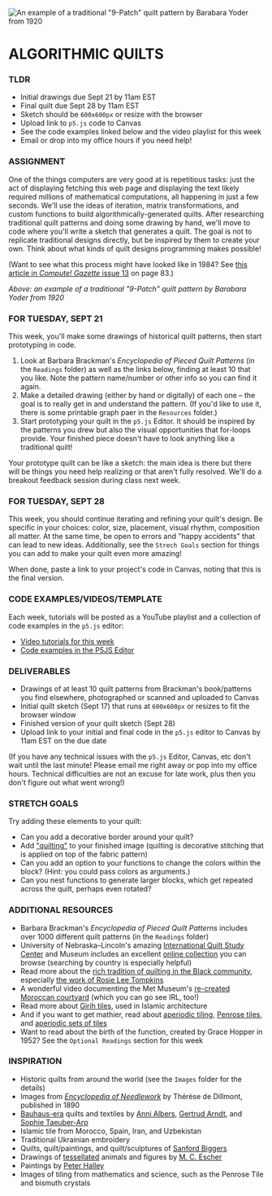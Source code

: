 ![An example of a traditional "9-Patch" quilt pattern by Barabara Yoder from 1920](https://raw.githubusercontent.com/jeffThompson/CreativeProgramming1/master/Week02_IterationAndLoops/Images/Quilts/BarbaraYoder_NinePatch_1920-detail.jpg)

# ALGORITHMIC QUILTS

### TLDR  
* Initial drawings due Sept 21 by 11am EST  
* Final quilt due Sept 28 by 11am EST  
* Sketch should be `600x600px` or resize with the browser  
* Upload link to `p5.js` code to Canvas  
* See the code examples linked below and the video playlist for this week  
* Email or drop into my office hours if you need help!  


### ASSIGNMENT  
One of the things computers are very good at is repetitious tasks: just the act of displaying fetching this web page and displaying the text likely required millions of mathematical computations, all happening in just a few seconds. We'll use the ideas of iteration, matrix transformations, and custom functions to build algorithmically-generated quilts. After researching traditional quilt patterns and doing some drawing by hand, we'll move to code where you'll write a sketch that generates a quilt. The goal is not to replicate traditional designs directly, but be inspired by them to create your own. Think about what kinds of quilt designs programming makes possible!

(Want to see what this process might have looked like in 1984? See [this article in *Compute! Gazette* issue 13](https://archive.org/stream/1984-07-computegazette/Compute_Gazette_Issue_13_1984_Jul#page/n85/mode/2up) on page 83.)

*Above: an example of a traditional "9-Patch" quilt pattern by Barabara Yoder from 1920*


### FOR TUESDAY, SEPT 21  
This week, you'll make some drawings of historical quilt patterns, then start prototyping in code.

1. Look at Barbara Brackman's *Encyclopedia of Pieced Quilt Patterns* (in the `Readings` folder) as well as the links below, finding at least 10 that you like. Note the pattern name/number or other info so you can find it again.  
2. Make a detailed drawing (either by hand or digitally) of each one – the goal is to really get in and understand the pattern. (If you'd like to use it, there is some printable graph paer in the `Resources` folder.)
3. Start prototyping your quilt in the `p5.js` Editor. It should be inspired by the patterns you drew but also the visual opportunities that for-loops provide. Your finished piece doesn't have to look anything like a traditional quilt!  

Your prototype quilt can be like a sketch: the main idea is there but there will be things you need help realizing or that aren't fully resolved. We'll do a breakout feedback session during class next week.


### FOR TUESDAY, SEPT 28  
This week, you should continue iterating and refining your quilt's design. Be specific in your choices: color, size, placement, visual rhythm, composition all matter. At the same time, be open to errors and "happy accidents" that can lead to new ideas. Additionally, see the `Strech Goals` section for things you can add to make your quilt even more amazing!

When done, paste a link to your project's code in Canvas, noting that this is the final version.


### CODE EXAMPLES/VIDEOS/TEMPLATE  
Each week, tutorials will be posted as a YouTube playlist and a collection of code examples in the `p5.js` editor:

* [Video tutorials for this week](https://www.youtube.com/playlist?list=PLsGCUnpinsDmS_p4z6oSGWvHQ__Nmd-g6)  
* [Code examples in the P5JS Editor](https://editor.p5js.org/jeffThompson/collections/k7E124gxp)  


### DELIVERABLES  
* Drawings of at least 10 quilt patterns from Brackman's book/patterns you find elsewhere, photographed or scanned and uploaded to Canvas  
* Initial quilt sketch (Sept 17) that runs at `600x600px` or resizes to fit the browser window  
* Finished version of your quilt sketch (Sept 28)  
* Upload link to your initial and final code in the `p5.js` editor to Canvas by 11am EST on the due date  

(If you have any technical issues with the `p5.js` Editor, Canvas, etc don't wait until the last minute! Please email me right away or pop into my office hours. Technical difficulties are not an excuse for late work, plus then you don't figure out what went wrong!)


### STRETCH GOALS  
Try adding these elements to your quilt:

* Can you add a decorative border around your quilt?  
* Add ["quilting"](https://en.wikipedia.org/wiki/Quilting) to your finished image (quilting is decorative stitching that is applied on top of the fabric pattern)  
* Can you add an option to your functions to change the colors within the block? (Hint: you could pass colors as arguments.)  
* Can you nest functions to generate larger blocks, which get repeated across the quilt, perhaps even rotated?  


### ADDITIONAL RESOURCES  
* Barbara Brackman's *Encyclopedia of Pieced Quilt Patterns* includes over 1000 different quilt patterns (in the `Readings` folder)  
* University of Nebraska–Lincoln's amazing [International Quilt Study Center](http://www.quiltstudy.org) and Museum includes an excellent [online collection](http://www.quiltstudy.org/collections/search.html) you can browse (searching by country is especially helpful)  
* Read more about the [rich tradition of quilting in the Black community](https://datebook.sfchronicle.com/art-exhibits/uc-berkeley-art-museum-inherits-grand-trove-of-nearly-3000-african-american-quilts), especially [the work of Rosie Lee Tompkins](https://www.nytimes.com/interactive/2020/06/26/arts/design/rosie-lee-tompkins-quilts.html)  
* A wonderful video documenting the Met Museum's [re-created Moroccan courtyard](https://www.youtube.com/watch?v=Og6cTlwBTrk) (which you can go see IRL, too!)  
* Read more about [Girih tiles](https://en.wikipedia.org/wiki/Girih_tiles), used in Islamic architecture  
* And if you want to get mathier, read about [aperiodic tiling](https://en.wikipedia.org/wiki/Aperiodic_tiling), [Penrose tiles](https://en.wikipedia.org/wiki/Penrose_tiling), and [aperiodic sets of tiles](https://en.wikipedia.org/wiki/List_of_aperiodic_sets_of_tiles)  
* Want to read about the birth of the function, created by Grace Hopper in 1952? See the `Optional Readings` section for this week  


### INSPIRATION  
* Historic quilts from around the world (see the `Images` folder for the details)  
* Images from [*Encyclopedia of Needlework*](https://archive.org/details/encyclopediaofne00dill) by Thérèse de Dillmont, published in 1890  
* [Bauhaus-era](https://en.wikipedia.org/wiki/Bauhaus) quilts and textiles by [Anni Albers](https://en.wikipedia.org/wiki/Anni_Albers), [Gertrud Arndt](https://en.wikipedia.org/wiki/Gertrud_Arndt), and [Sophie Taeuber-Arp](https://en.wikipedia.org/wiki/Sophie_Taeuber-Arp)  
* Islamic tile from Morocco, Spain, Iran, and Uzbekistan  
* Traditional Ukrainian embroidery  
* Quilts, quilt/paintings, and quilt/sculptures of [Sanford Biggers](http://www.marianneboeskygallery.com/artists/sanford-biggers)  
* Drawings of [tessellated](https://en.wikipedia.org/wiki/Tessellation) animals and figures by [M. C. Escher](https://en.wikipedia.org/wiki/M._C._Escher)  
* Paintings by [Peter Halley](http://www.peterhalley.com/)  
* Images of tiling from mathematics and science, such as the Penrose Tile and bismuth crystals  

